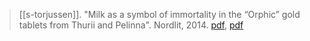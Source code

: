 > [[s-torjussen]]. "Milk as a symbol of immortality in the “Orphic” gold tablets from Thurii and Pelinna". Nordlit, 2014. [pdf](https://www.researchgate.net/publication/269278904), [pdf](a/s-torjussen2014.pdf)

